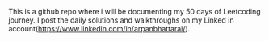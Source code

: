 This is a github repo where i will be documenting my 50 days of Leetcoding journey. I post the daily solutions and walkthroughs on my Linked in account(https://www.linkedin.com/in/arpanbhattarai/).
